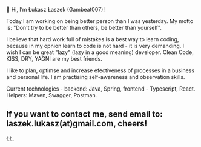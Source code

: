 👋 Hi, I’m Łukasz Łaszek (Gambeat007)!

Today I am working on being better person than I was yesterday. 
My motto is: "Don't try to be better than others, be better than yourself".

I believe that hard work full of mistakes is a best way to learn coding, 
because in my opnion learn to code is not hard - it is very demanding.
I wish I can be great "lazy" (lazy in a good meaning) developer. 
Clean Code, KISS, DRY, YAGNI are my best friends. 

I like to plan, optimse and increase efectiveness of processes in a business and personal life. 
I am practising self-awareness and observation skills.

Current technologies - backend: Java, Spring, frontend - Typescript, React.
Helpers: Maven, Swagger, Postman.

If you want to contact me, send email to: laszek.lukasz(at)gmail.com,
cheers!
--
ŁŁ.
